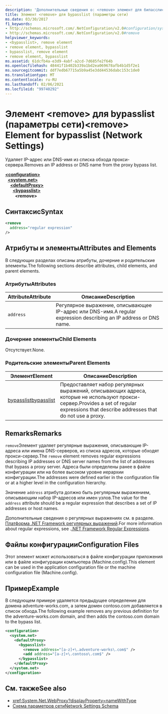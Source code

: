 ```yaml
---
description: 'Дополнительные сведения о: <remove> элемент для бипасслист (параметры сети)'
title: Элемент <remove> для bypasslist (параметры сети)
ms.date: 03/30/2017
f1_keywords:
- http://schemas.microsoft.com/.NetConfiguration/v2.0#configuration/system.net/defaultProxy/bypasslist/remove
- http://schemas.microsoft.com/.NetConfiguration/v2.0#remove
helpviewer_keywords:
- <bypasslist>, remove element
- remove element, bypasslist
- bypasslist, remove element
- remove element, bypasslist
ms.assetid: 61dcfb4a-e3d9-4abf-a2cd-7d685fe2f64b
ms.openlocfilehash: 48441f1b402b339a1bd2ea069678afb4b1d5f2e1
ms.sourcegitcommit: ddf7edb67715a5b9a45e3dd44536dabc153c1de0
ms.translationtype: MT
ms.contentlocale: ru-RU
ms.lasthandoff: 02/06/2021
ms.locfileid: "99740292"
---
```

# <a name="remove-element-for-bypasslist-network-settings"></a><span data-ttu-id="f8219-103">Элемент \<remove> для bypasslist (параметры сети)</span><span class="sxs-lookup"><span data-stu-id="f8219-103">\<remove> Element for bypasslist (Network Settings)</span></span>

<span data-ttu-id="f8219-104">Удаляет IP-адрес или DNS-имя из списка обхода прокси-сервера.</span><span class="sxs-lookup"><span data-stu-id="f8219-104">Removes an IP address or DNS name from the proxy bypass list.</span></span>

[**\<configuration>**](../configuration-element.md)  
&nbsp;&nbsp;[**\<system.net>**](system-net-element-network-settings.md)  
&nbsp;&nbsp;&nbsp;&nbsp;[**\<defaultProxy>**](defaultproxy-element-network-settings.md)  
&nbsp;&nbsp;&nbsp;&nbsp;&nbsp;&nbsp;[**\<bypasslist>**](bypasslist-element-network-settings.md)  
&nbsp;&nbsp;&nbsp;&nbsp;&nbsp;&nbsp;&nbsp;&nbsp;**\<remove>**  

## <a name="syntax"></a><span data-ttu-id="f8219-105">Синтаксис</span><span class="sxs-lookup"><span data-stu-id="f8219-105">Syntax</span></span>

```xml
<remove
  address="regular expression"
/>
```

## <a name="attributes-and-elements"></a><span data-ttu-id="f8219-106">Атрибуты и элементы</span><span class="sxs-lookup"><span data-stu-id="f8219-106">Attributes and Elements</span></span>

<span data-ttu-id="f8219-107">В следующих разделах описаны атрибуты, дочерние и родительские элементы.</span><span class="sxs-lookup"><span data-stu-id="f8219-107">The following sections describe attributes, child elements, and parent elements.</span></span>

### <a name="attributes"></a><span data-ttu-id="f8219-108">Атрибуты</span><span class="sxs-lookup"><span data-stu-id="f8219-108">Attributes</span></span>

|<span data-ttu-id="f8219-109">**Attribute**</span><span class="sxs-lookup"><span data-stu-id="f8219-109">**Attribute**</span></span>|<span data-ttu-id="f8219-110">**Описание**</span><span class="sxs-lookup"><span data-stu-id="f8219-110">**Description**</span></span>|
|-------------------|---------------------|
|`address`|<span data-ttu-id="f8219-111">Регулярное выражение, описывающее IP-адрес или DNS-имя.</span><span class="sxs-lookup"><span data-stu-id="f8219-111">A regular expression describing an IP address or DNS name.</span></span>|

### <a name="child-elements"></a><span data-ttu-id="f8219-112">Дочерние элементы</span><span class="sxs-lookup"><span data-stu-id="f8219-112">Child Elements</span></span>

<span data-ttu-id="f8219-113">Отсутствует.</span><span class="sxs-lookup"><span data-stu-id="f8219-113">None.</span></span>

### <a name="parent-elements"></a><span data-ttu-id="f8219-114">Родительские элементы</span><span class="sxs-lookup"><span data-stu-id="f8219-114">Parent Elements</span></span>

|<span data-ttu-id="f8219-115">**Элемент**</span><span class="sxs-lookup"><span data-stu-id="f8219-115">**Element**</span></span>|<span data-ttu-id="f8219-116">**Описание**</span><span class="sxs-lookup"><span data-stu-id="f8219-116">**Description**</span></span>|
|-----------------|---------------------|
|[<span data-ttu-id="f8219-117">bypasslist</span><span class="sxs-lookup"><span data-stu-id="f8219-117">bypasslist</span></span>](bypasslist-element-network-settings.md)|<span data-ttu-id="f8219-118">Предоставляет набор регулярных выражений, описывающих адреса, которые не используют прокси-сервер.</span><span class="sxs-lookup"><span data-stu-id="f8219-118">Provides a set of regular expressions that describe addresses that do not use a proxy.</span></span>|

## <a name="remarks"></a><span data-ttu-id="f8219-119">Remarks</span><span class="sxs-lookup"><span data-stu-id="f8219-119">Remarks</span></span>

<span data-ttu-id="f8219-120">`remove`Элемент удаляет регулярные выражения, описывающие IP-адреса или имена DNS-серверов, из списка адресов, которые обходят прокси-сервер.</span><span class="sxs-lookup"><span data-stu-id="f8219-120">The `remove` element removes regular expressions describing IP addresses or DNS server names from the list of addresses that bypass a proxy server.</span></span> <span data-ttu-id="f8219-121">Адреса были определены ранее в файле конфигурации или на более высоком уровне иерархии конфигурации.</span><span class="sxs-lookup"><span data-stu-id="f8219-121">The addresses were defined earlier in the configuration file or at a higher level in the configuration hierarchy.</span></span>

<span data-ttu-id="f8219-122">Значение `address` атрибута должно быть регулярным выражением, описывающим набор IP-адресов или имен узлов.</span><span class="sxs-lookup"><span data-stu-id="f8219-122">The value for the `address` attribute should be a regular expression that describes a set of IP addresses or host names.</span></span>

<span data-ttu-id="f8219-123">Дополнительные сведения о регулярных выражениях см. в разделе. [Платформа .NET Framework регулярных выражений](../../../../standard/base-types/regular-expressions.md).</span><span class="sxs-lookup"><span data-stu-id="f8219-123">For more information about regular expressions, see .[.NET Framework Regular Expressions](../../../../standard/base-types/regular-expressions.md).</span></span>

## <a name="configuration-files"></a><span data-ttu-id="f8219-124">Файлы конфигурации</span><span class="sxs-lookup"><span data-stu-id="f8219-124">Configuration Files</span></span>

<span data-ttu-id="f8219-125">Этот элемент может использоваться в файле конфигурации приложения или в файле конфигурации компьютера (Machine.config).</span><span class="sxs-lookup"><span data-stu-id="f8219-125">This element can be used in the application configuration file or the machine configuration file (Machine.config).</span></span>

## <a name="example"></a><span data-ttu-id="f8219-126">Пример</span><span class="sxs-lookup"><span data-stu-id="f8219-126">Example</span></span>

<span data-ttu-id="f8219-127">В следующем примере удаляется предыдущее определение для домена adventure-works.com, а затем домен contoso.com добавляется в список обхода.</span><span class="sxs-lookup"><span data-stu-id="f8219-127">The following example removes any previous definition for the adventure-works.com domain, and then adds the contoso.com domain to the bypass list.</span></span>

```xml
<configuration>
  <system.net>
    <defaultProxy>
      <bypasslist>
        <remove address="[a-z]+\.adventure-works\.com$" />
        <add address="[a-z]+\.contoso\.com$" />
      </bypasslist>
    </defaultProxy>
  </system.net>
</configuration>
```

## <a name="see-also"></a><span data-ttu-id="f8219-128">См. также</span><span class="sxs-lookup"><span data-stu-id="f8219-128">See also</span></span>

- <xref:System.Net.WebProxy?displayProperty=nameWithType>
- [<span data-ttu-id="f8219-129">Схема параметров сети</span><span class="sxs-lookup"><span data-stu-id="f8219-129">Network Settings Schema</span></span>](index.md)
